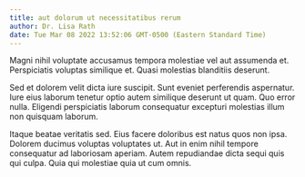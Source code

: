 ```yaml
---
title: aut dolorum ut necessitatibus rerum
author: Dr. Lisa Rath
date: Tue Mar 08 2022 13:52:06 GMT-0500 (Eastern Standard Time)
---
```

Magni nihil voluptate accusamus tempora molestiae vel aut assumenda et. Perspiciatis voluptas similique et. Quasi molestias blanditiis deserunt.

 Sed et dolorem velit dicta iure suscipit. Sunt eveniet perferendis aspernatur. Iure eius laborum tenetur optio autem similique deserunt ut quam. Quo error nulla. Eligendi perspiciatis laborum consequatur excepturi molestias illum non quisquam laborum.

 Itaque beatae veritatis sed. Eius facere doloribus est natus quos non ipsa. Dolorem ducimus voluptas voluptates ut. Aut in enim nihil tempore consequatur ad laboriosam aperiam. Autem repudiandae dicta sequi quis qui culpa. Quia qui molestiae quia ut cum omnis.